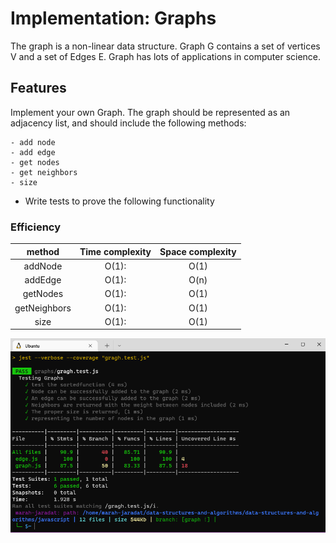 # Implementation: Graphs

The graph is a non-linear data structure. Graph G contains a set of vertices V and a set of Edges E. Graph has lots of applications in computer science. 

## Features

Implement your own Graph. The graph should be represented as an adjacency list, and should include the following methods:

    - add node
    - add edge
    - get nodes
    - get neighbors
    - size

- Write tests to prove the following functionality


### Efficiency

| method|Time complexity |Space complexity | 
| :---: | :---: | :---: |
|addNode|O(1): | O(1)|
|addEdge|O(1): | O(n)|
|getNodes|O(1): | O(1)|
|getNeighbors|O(1): | O(1)|
|size|O(1): | O(1)|


![test](./graphtest.png)